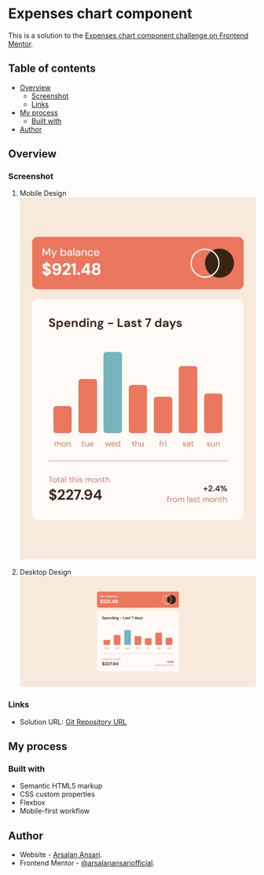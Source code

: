 # Expenses chart component

This is a solution to the [Expenses chart component challenge on Frontend Mentor](https://www.frontendmentor.io/challenges/expenses-chart-component-e7yJBUdjwt).

## Table of contents

- [Overview](#overview)
  - [Screenshot](#screenshot)
  - [Links](#links)
- [My process](#my-process)
  - [Built with](#built-with)
- [Author](#author)

## Overview

### Screenshot

1. Mobile Design <br>![Home Page](./assets/screens/1.jpeg)

2. Desktop Design <br>![Home Page](./assets/screens/2.jpeg)

### Links

- Solution URL: [Git Repository URL](https://github.com/arsalanansariofficial/expense-chart-page.git)

## My process

### Built with

- Semantic HTML5 markup
- CSS custom properties
- Flexbox
- Mobile-first workflow

## Author

- Website - [Arsalan Ansari](https://github.com/arsalanansariofficial/).
- Frontend Mentor - [@arsalanansariofficial](https://www.frontendmentor.io/profile/arsalanansariofficial).
